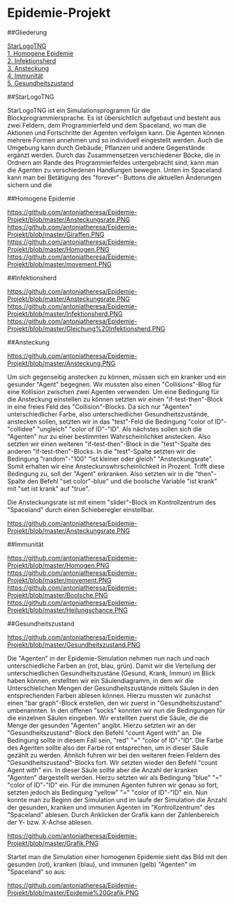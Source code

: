# Epidemie-Projekt

##Gliederung

[StarLogoTNG](#Einführung)  
[1. Homogene Epidemie](#1)  
[2. Infektionsherd](#2)  
[3. Ansteckung](#3)  
[4. Immunität](#4)  
[5. Gesundheitszustand](#5) 

##StarLogoTNG<a name="Einführung"></a> 

StarLogoTNG ist ein Simulationsprogramm für die Blockprogrammiersprache.
Es ist übersichtlich aufgebaut und besteht aus zwei Feldern, dem Programmierfeld und dem Spaceland, wo man die Aktionen und Fortschritte der Agenten verfolgen kann. Die Agenten können mehrere Formen annehmen und so individuell eingestellt werden. Auch die Umgebung kann durch Gebäude, Pflanzen und andere Gegenstände ergänzt werden. Durch das Zusammensetzen verschiedener Böcke, die in Ordnern am Rande des Programmierfeldes untergebracht sind, kann man die Agenten zu verschiedenen Handlungen bewegen. Unten im Spaceland kann man bei Betätigung des "forever"- Buttons die aktuellen Änderungen sichern und die 

##Homogene Epidemie<a name="1"></a> 

https://github.com/antoniatheresa/Epidemie-Projekt/blob/master/Ansteckungsrate.PNG     
https://github.com/antoniatheresa/Epidemie-Projekt/blob/master/Giraffen.PNG      
https://github.com/antoniatheresa/Epidemie-Projekt/blob/master/Homogen.PNG       
https://github.com/antoniatheresa/Epidemie-Projekt/blob/master/movement.PNG     

##Infektionsherd<a name="2"></a> 

https://github.com/antoniatheresa/Epidemie-Projekt/blob/master/Ansteckungsrate.PNG      
https://github.com/antoniatheresa/Epidemie-Projekt/blob/master/Infektionsherd.PNG     
https://github.com/antoniatheresa/Epidemie-Projekt/blob/master/Gleichung%20Infektionsherd.PNG      

##Ansteckung<a name="3"></a> 
    
https://github.com/antoniatheresa/Epidemie-Projekt/blob/master/Ansteckung.PNG     

Um sich gegenseitig anstecken zu können, müssen sich ein kranker und ein gesunder "Agent" begegnen. Wir mussten also einen "Collisions"-Blog für eine Kollision zwischen zwei Agenten verwenden. Um eine Bedingung für die Ansteckung einstellen zu können setzten wir einen "if-test-then"-Block in eine freies Feld des "Collision"-Blocks. 
Da sich nur "Agenten" unterschiedlicher Farbe, also unterschiedlicher Gesundheitszustände, anstecken sollen, setzten wir in das "test"-Feld die Bedingung "color of ID"-"collidee" "ungleich" "color of ID"-"ID".
Als nächstes sollen sich die "Agenten" nur zu einer bestimmten Wahrscheinlichket anstecken. Also setzten wir einen weiteren "if-test-then"-Block in die "test"-Spalte des anderen "if-test-then"-Blocks.
In die "test"-Spalte setzten wir die Bedingung "random"-"100" "ist kleiner oder gleich" "Ansteckungsrate".
Somit erhalten wir eine Ansteckunswhrscheinlichkeit in Prozent. 
Trifft diese Bedingung zu, soll der "Agent" erkranken. 
Also setzten wir in die "then"-Spalte den Befehl "set color"-blue" und die boolsche Variable "ist krank" mit "set ist krank" auf "true". 

Die Ansteckungsrate ist mit einem "slider"-Block im Kontrollzentrum des "Spaceland" durch einen Schieberegler einstellbar.

https://github.com/antoniatheresa/Epidemie-Projekt/blob/master/Ansteckungsrate.PNG      

##Immunität<a name="4"></a> 

https://github.com/antoniatheresa/Epidemie-Projekt/blob/master/Homogen.PNG    
https://github.com/antoniatheresa/Epidemie-Projekt/blob/master/movement.PNG     
https://github.com/antoniatheresa/Epidemie-Projekt/blob/master/Boolsche.PNG     
https://github.com/antoniatheresa/Epidemie-Projekt/blob/master/Heilungschance.PNG    

##Gesundheitszustand<a name="5"></a> 

https://github.com/antoniatheresa/Epidemie-Projekt/blob/master/Gesundheitszustand.PNG  

Die "Agenten" in der Epidemie-Simulation nehmen nun nach und nach unterschiedliche Farben an (rot, blau, grün).
Damit wir die Verteilung der unterschiedlichen Gesundheitszustäne (Gesund, Krank, Immun) im Blick haben können,
erstellten wir ein Säulendiagramm, in dem wir die Unterschielichen Mengen der Gesundheitszustände mittels Säulen
in den entsprechenden Farben ablesen können. 
Hierzu mussten wir zunächst einen "bar graph"-Block erstellen, den wir zuerst in "Gesundheitszustand" umbenannten. In den offenen "socks" konnten wir nun die Bedingungen für die einzelnen Säulen eingeben.
Wir erstellten zuerst die Säule, die die Menge der gesunden "Agenten" angibt. Hierzu setzten wir an der "Gesundheitszustand"-Block den Befehl "count Agent with" an. Die Bedingung sollte in diesem Fall sein, 
"red" "=" "color of ID"-"ID". Die Farbe des Agenten sollte also der Farbe rot entsprechen, um in dieser Säule gezählt zu werden. 
Ähnlich fuhren wir bei den weiteren freien Feldern des "Gesundheitszustand"-Blocks fort. Wir setzten wieder den Befehl "count Agent with" ein. In dieser Säule sollte aber die Anzahl der kranken "Agenten" dargestellt werden.
Hierzu setzten wir als Bedingung "blue" "=" "color of ID"-"ID" ein. 
Für die immunen Agenten fuhren wir genau so fort, setzten jedoch als Bedingung "yellow" "=" "color of ID"-"ID" ein.
Nun konnte man zu Beginn der Simulation und im laufe der Simulation die Anzahl der gesunden, kranken und immunen Agenten im "Kontrollzentrum" des "Spaceland" ablesen. 
Durch Anklicken der Grafik kann der Zahlenbereich der Y- bzw. X-Achse ablesen. 
 
https://github.com/antoniatheresa/Epidemie-Projekt/blob/master/Grafik.PNG   

Startet man die Simulation einer homogenen Epidemie sieht das Bild mit den gesunden (rot), kranken (blau), und immunen (gelb) "Agenten" im "Spaceland" so aus: 
  
https://github.com/antoniatheresa/Epidemie-Projekt/blob/master/Epidemie%20Grafik.PNG    
